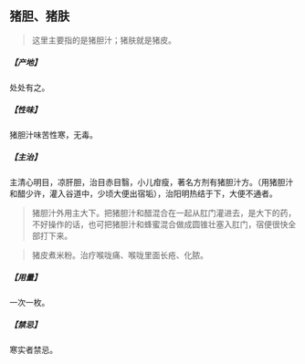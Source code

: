 ## 猪胆、猪肤

> 这里主要指的是猪胆汁；猪肤就是猪皮。

##### 【产地】
处处有之。
##### 【性味】
猪胆汁味苦性寒，无毒。
##### 【主治】
主清心明目，凉肝胆，治目赤目翳，小儿疳瘦，著名方剂有猪胆汁方。（用猪胆汁和醋少许，灌入谷道中，少顷大便出宿垢），治阳明热结于下，大便不通者。

> 猪胆汁外用主大下。把猪胆汁和醋混合在一起从肛门灌进去，是大下的药，不好操作的话，也可把猪胆汁和蜂蜜混合做成圆锥壮塞入肛门，宿便很快全部打下来。

> 猪皮煮米粉。治疗喉咙痛、喉咙里面长疮、化脓。

##### 【用量】
一次一枚。
##### 【禁忌】
寒实者禁忌。